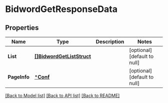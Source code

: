 # BidwordGetResponseData

## Properties
Name | Type | Description | Notes
------------ | ------------- | ------------- | -------------
**List** | [**[]BidwordGetListStruct**](BidwordGetListStruct.md) |  | [optional] [default to null]
**PageInfo** | [***Conf**](conf.md) |  | [optional] [default to null]

[[Back to Model list]](../README.md#documentation-for-models) [[Back to API list]](../README.md#documentation-for-api-endpoints) [[Back to README]](../README.md)


